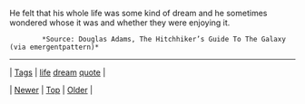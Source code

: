 <!--
title: He felt that his whole life was some kind of dream and he sometimes wondered whose it was and whether they were enjoying it.
date: 2020-06-28T15:27:00.248Z
tags: life, dream, quote
-->




He felt that his whole life was some kind of dream and he sometimes wondered whose it was and whether they were enjoying it.

            *Source: Douglas Adams, The Hitchhiker’s Guide To The Galaxy (via emergentpattern)*

<!--BOTTOM-POST-NAVIGATION-->
---

| [Tags](tags.md) | [life](tag-life.md) [dream](tag-dream.md) [quote](tag-quote.md) |

| [Newer](73219988540.md) | [Top](index.md) | [Older](73253683124.md) |